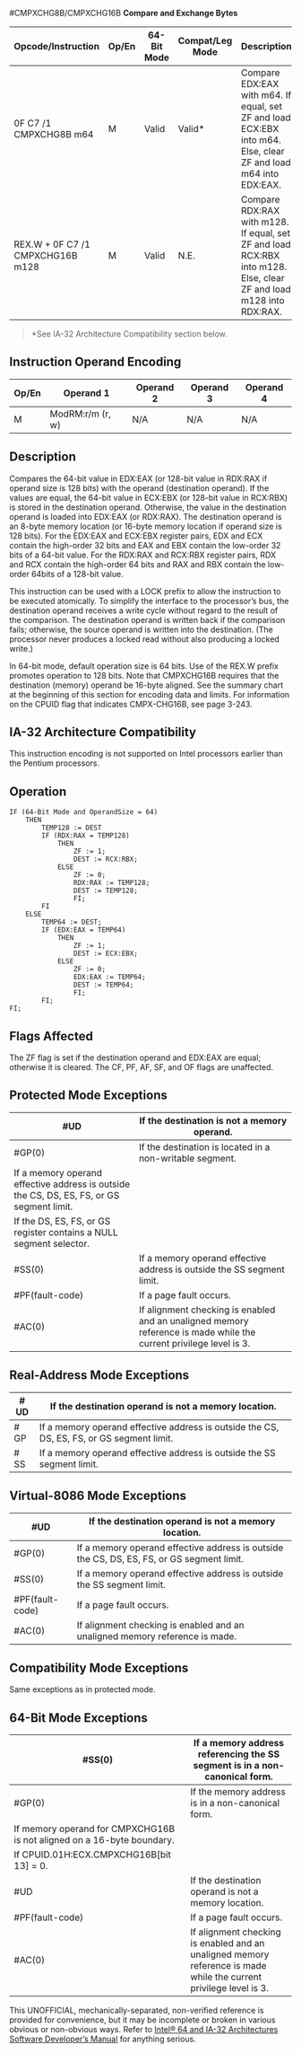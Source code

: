 #CMPXCHG8B/CMPXCHG16B
**Compare and Exchange Bytes**

| Opcode/Instruction               | Op/En | 64-Bit Mode | Compat/Leg Mode | Description                                                                                                        |
| -------------------------------- | ----- | ----------- | --------------- | ------------------------------------------------------------------------------------------------------------------ |
| 0F C7 /1 CMPXCHG8B m64           | M     | Valid       | Valid\*         | Compare EDX:EAX with m64. If equal, set ZF and load ECX:EBX into m64. Else, clear ZF and load m64 into EDX:EAX.    |
| REX.W + 0F C7 /1 CMPXCHG16B m128 | M     | Valid       | N.E.            | Compare RDX:RAX with m128. If equal, set ZF and load RCX:RBX into m128. Else, clear ZF and load m128 into RDX:RAX. |

> \*See IA-32 Architecture Compatibility section below.

## Instruction Operand Encoding

| Op/En | Operand 1        | Operand 2 | Operand 3 | Operand 4 |
| ----- | ---------------- | --------- | --------- | --------- |
| M     | ModRM:r/m (r, w) | N/A       | N/A       | N/A       |

## Description

Compares the 64-bit value in EDX:EAX (or 128-bit value in RDX:RAX if operand size is 128 bits) with the operand (destination operand). If the values are equal, the 64-bit value in ECX:EBX (or 128-bit value in RCX:RBX) is stored in the destination operand. Otherwise, the value in the destination operand is loaded into EDX:EAX (or RDX:RAX). The destination operand is an 8-byte memory location (or 16-byte memory location if operand size is 128 bits). For the EDX:EAX and ECX:EBX register pairs, EDX and ECX contain the high-order 32 bits and EAX and EBX contain the low-order 32 bits of a 64-bit value. For the RDX:RAX and RCX:RBX register pairs, RDX and RCX contain the high-order 64 bits and RAX and RBX contain the low-order 64bits of a 128-bit value.

This instruction can be used with a LOCK prefix to allow the instruction to be executed atomically. To simplify the interface to the processor’s bus, the destination operand receives a write cycle without regard to the result of the comparison. The destination operand is written back if the comparison fails; otherwise, the source operand is written into the destination. (The processor never produces a locked read without also producing a locked write.)

In 64-bit mode, default operation size is 64 bits. Use of the REX.W prefix promotes operation to 128 bits. Note that CMPXCHG16B requires that the destination (memory) operand be 16-byte aligned. See the summary chart at the beginning of this section for encoding data and limits. For information on the CPUID flag that indicates CMPX-CHG16B, see page 3-243.

## IA-32 Architecture Compatibility

This instruction encoding is not supported on Intel processors earlier than the Pentium processors.

## Operation

```
IF (64-Bit Mode and OperandSize = 64)
    THEN
        TEMP128 := DEST
        IF (RDX:RAX = TEMP128)
            THEN
                ZF := 1;
                DEST := RCX:RBX;
            ELSE
                ZF := 0;
                RDX:RAX := TEMP128;
                DEST := TEMP128;
                FI;
        FI
    ELSE
        TEMP64 := DEST;
        IF (EDX:EAX = TEMP64)
            THEN
                ZF := 1;
                DEST := ECX:EBX;
            ELSE
                ZF := 0;
                EDX:EAX := TEMP64;
                DEST := TEMP64;
                FI;
        FI;
FI;

```

## Flags Affected

The ZF flag is set if the destination operand and EDX:EAX are equal; otherwise it is cleared. The CF, PF, AF, SF, and OF flags are unaffected.

## Protected Mode Exceptions

| #​​​UD                                                                                    | If the destination is not a memory operand.                                                                        |
| ----------------------------------------------------------------------------------------- | ------------------------------------------------------------------------------------------------------------------ |
| \#​​​​GP(0)                                                                               | If the destination is located in a non-writable segment.                                                           |
| If a memory operand effective address is outside the CS, DS, ES, FS, or GS segment limit. |
| If the DS, ES, FS, or GS register contains a NULL segment selector.                       |
| \#​​​​​SS(0)                                                                              | If a memory operand effective address is outside the SS segment limit.                                             |
| \#​PF(fault-code)                                                                         | If a page fault occurs.                                                                                            |
| \#​AC(0)                                                                                  | If alignment checking is enabled and an unaligned memory reference is made while the current privilege level is 3. |

## Real-Address Mode Exceptions

| #​​​UD    | If the destination operand is not a memory location.                                      |
| --------- | ----------------------------------------------------------------------------------------- |
| \#​​​​GP  | If a memory operand effective address is outside the CS, DS, ES, FS, or GS segment limit. |
| \#​​​​​SS | If a memory operand effective address is outside the SS segment limit.                    |

## Virtual-8086 Mode Exceptions

| #​​​UD            | If the destination operand is not a memory location.                                      |
| ----------------- | ----------------------------------------------------------------------------------------- |
| \#​​​​GP(0)       | If a memory operand effective address is outside the CS, DS, ES, FS, or GS segment limit. |
| \#​​​​​SS(0)      | If a memory operand effective address is outside the SS segment limit.                    |
| \#​PF(fault-code) | If a page fault occurs.                                                                   |
| \#​AC(0)          | If alignment checking is enabled and an unaligned memory reference is made.               |

## Compatibility Mode Exceptions

Same exceptions as in protected mode.

## 64-Bit Mode Exceptions

| \#​​​​​SS(0)                                                           | If a memory address referencing the SS segment is in a non-canonical form.                                         |
| ---------------------------------------------------------------------- | ------------------------------------------------------------------------------------------------------------------ |
| \#​​​​GP(0)                                                            | If the memory address is in a non-canonical form.                                                                  |
| If memory operand for CMPXCHG16B is not aligned on a 16-byte boundary. |
| If CPUID.01H:ECX.CMPXCHG16B[bit 13] = 0.                               |
| #​​​UD                                                                 | If the destination operand is not a memory location.                                                               |
| \#​PF(fault-code)                                                      | If a page fault occurs.                                                                                            |
| \#​AC(0)                                                               | If alignment checking is enabled and an unaligned memory reference is made while the current privilege level is 3. |

This UNOFFICIAL, mechanically-separated, non-verified reference is provided for convenience, but it may be
incomplete or broken in various obvious or non-obvious
ways. Refer to [Intel® 64 and IA-32 Architectures Software Developer’s Manual](https://software.intel.com/en-us/download/intel-64-and-ia-32-architectures-sdm-combined-volumes-1-2a-2b-2c-2d-3a-3b-3c-3d-and-4) for anything serious.
